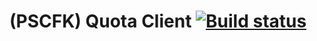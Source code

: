 # (PSCFK) Quota Client [![Build status](https://badge.buildkite.com/5cedbff42d4496e010f6065da54dc71fbd880a4e80c21fd4ae.svg)](https://buildkite.com/nerm/pscfk-quota-client)
